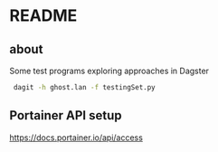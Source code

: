 # README

## about

Some test programs exploring approaches in Dagster


```bash
 dagit -h ghost.lan -f testingSet.py
 ```

## Portainer API setup

https://docs.portainer.io/api/access
